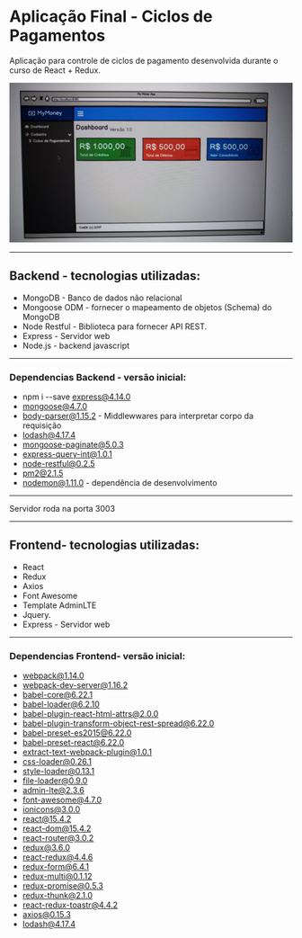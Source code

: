 # Aplicação Final - Ciclos de Pagamentos

Aplicação para controle de ciclos de pagamento desenvolvida durante o curso de React + Redux.

![Dashboard da aplicação](img/dashboard.jpg)



---

## Backend - tecnologias utilizadas:

* MongoDB - Banco de dados não relacional
* Mongoose ODM -  fornecer o mapeamento de objetos (Schema) do MongoDB
* Node Restful - Biblioteca para fornecer API REST.
* Express - Servidor web
* Node.js - backend javascript



---

### Dependencias Backend - versão inicial: 

* npm i --save express@4.14.0
* mongoose@4.7.0
* body-parser@1.15.2 - Middlewwares para interpretar corpo da requisição 
* lodash@4.17.4 
* mongoose-paginate@5.0.3
* express-query-int@1.0.1
* node-restful@0.2.5
* pm2@2.1.5
* nodemon@1.11.0 - dependência de desenvolvimento



---

Servidor roda na porta 3003

---

## Frontend- tecnologias utilizadas:

* React
* Redux
* Axios
* Font Awesome
* Template AdminLTE
* Jquery.
* Express - Servidor web

---

### Dependencias Frontend- versão inicial: 

* webpack@1.14.0 
* webpack-dev-server@1.16.2
* babel-core@6.22.1 
* babel-loader@6.2.10 
* babel-plugin-react-html-attrs@2.0.0 
* babel-plugin-transform-object-rest-spread@6.22.0 
* babel-preset-es2015@6.22.0 
* babel-preset-react@6.22.0
* extract-text-webpack-plugin@1.0.1 
* css-loader@0.26.1 
* style-loader@0.13.1 
* file-loader@0.9.0
* admin-lte@2.3.6 
* font-awesome@4.7.0 
* ionicons@3.0.0
* react@15.4.2 
* react-dom@15.4.2 
* react-router@3.0.2 
* redux@3.6.0 
* react-redux@4.4.6 
* redux-form@6.4.1 
* redux-multi@0.1.12 
* redux-promise@0.5.3 
* redux-thunk@2.1.0 
* react-redux-toastr@4.4.2 
* axios@0.15.3 
* lodash@4.17.4 